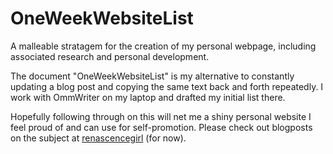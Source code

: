OneWeekWebsiteList
==================

A malleable stratagem for the creation of my personal webpage, including associated research and personal development.

The document "OneWeekWebsiteList" is my alternative to constantly updating a blog post and copying the same text back and forth repeatedly. I work with OmmWriter on my laptop and drafted my initial list there. 

Hopefully following through on this will net me a shiny personal website I feel proud of and can use for self-promotion. Please check out blogposts on the subject at <a href="renascencegirl.blogspot.com">renascencegirl</a> (for now). 
